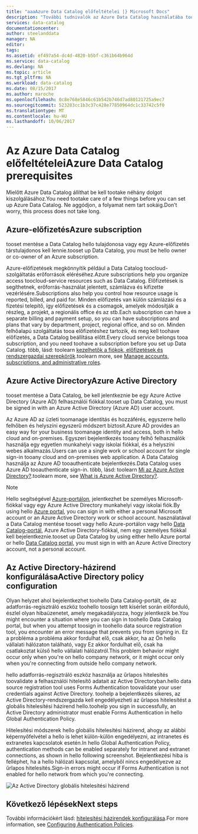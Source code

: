 ```yaml
---
title: "aaaAzure Data Catalog előfeltételei |} Microsoft Docs"
description: "További tudnivalók az Azure Data Catalog használatába tooget kell hello előfeltételek."
services: data-catalog
documentationcenter: 
author: steelanddata
manager: NA
editor: 
tags: 
ms.assetid: ef497a54-dc4d-4820-b5bf-c361b64b964d
ms.service: data-catalog
ms.devlang: NA
ms.topic: article
ms.tgt_pltfrm: NA
ms.workload: data-catalog
ms.date: 08/15/2017
ms.author: maroche
ms.openlocfilehash: 0c8e768e5846c61b542b746d7ad80121725a9ec7
ms.sourcegitcommit: 523283cc1b3c37c428e77850964dc1c33742c5f0
ms.translationtype: MT
ms.contentlocale: hu-HU
ms.lasthandoff: 10/06/2017
---
```

# <a name="azure-data-catalog-prerequisites"></a><span data-ttu-id="66482-103">Az Azure Data Catalog előfeltételei</span><span class="sxs-lookup"><span data-stu-id="66482-103">Azure Data Catalog prerequisites</span></span>

<span data-ttu-id="66482-104">Mielőtt Azure Data Catalog állíthat be kell tootake néhány dolgot kiszolgálásához.</span><span class="sxs-lookup"><span data-stu-id="66482-104">You need tootake care of a few things before you can set up Azure Data Catalog.</span></span> <span data-ttu-id="66482-105">Ne aggódjon, a folyamat nem tart sokáig.</span><span class="sxs-lookup"><span data-stu-id="66482-105">Don’t worry, this process does not take long.</span></span>

## <a name="azure-subscription"></a><span data-ttu-id="66482-106">Azure-előfizetés</span><span class="sxs-lookup"><span data-stu-id="66482-106">Azure subscription</span></span>
<span data-ttu-id="66482-107">tooset mentése a Data Catalog hello tulajdonosa vagy egy Azure-előfizetés társtulajdonos kell lennie.</span><span class="sxs-lookup"><span data-stu-id="66482-107">tooset up Data Catalog, you must be hello owner or co-owner of an Azure subscription.</span></span>

<span data-ttu-id="66482-108">Azure-előfizetések megkönnyítik például a Data Catalog toocloud-szolgáltatás erőforrások eléréséhez.</span><span class="sxs-lookup"><span data-stu-id="66482-108">Azure subscriptions help you organize access toocloud-service resources such as Data Catalog.</span></span> <span data-ttu-id="66482-109">Előfizetések is segíthetnek, erőforrás-használat jelentett, számlázva és kifizette vezérlésére.</span><span class="sxs-lookup"><span data-stu-id="66482-109">Subscriptions also help you control how resource usage is reported, billed, and paid for.</span></span> <span data-ttu-id="66482-110">Minden előfizetés van külön számlázási és a fizetési telepítő, így előfizetések és a csomagok, amelyek módosítják a részleg, a projekt, a regionális office és az stb.</span><span class="sxs-lookup"><span data-stu-id="66482-110">Each subscription can have a separate billing and payment setup, so you can have subscriptions and plans that vary by department, project, regional office, and so on.</span></span> <span data-ttu-id="66482-111">Minden felhőalapú szolgáltatás tooa előfizetéshez tartozik, és meg kell toohave előfizetés, a Data Catalog beállítása előtt.</span><span class="sxs-lookup"><span data-stu-id="66482-111">Every cloud service belongs tooa subscription, and you need toohave a subscription before you set up Data Catalog.</span></span> <span data-ttu-id="66482-112">több, lásd: toolearn [kezelhetők a fiókok, előfizetések és rendszergazdai szerepkörök](../active-directory/active-directory-assign-admin-roles.md).</span><span class="sxs-lookup"><span data-stu-id="66482-112">toolearn more, see [Manage accounts, subscriptions, and administrative roles](../active-directory/active-directory-assign-admin-roles.md).</span></span>

## <a name="azure-active-directory"></a><span data-ttu-id="66482-113">Azure Active Directory</span><span class="sxs-lookup"><span data-stu-id="66482-113">Azure Active Directory</span></span>
<span data-ttu-id="66482-114">tooset mentése a Data Catalog, be kell jelentkeznie be egy Azure Active Directory (Azure AD) felhasználói fiókkal.</span><span class="sxs-lookup"><span data-stu-id="66482-114">tooset up Data Catalog, you must be signed in with an Azure Active Directory (Azure AD) user account.</span></span>

<span data-ttu-id="66482-115">Az Azure AD az üzleti toomanage identitás és hozzáférés, egyszerre hello felhőben és helyszíni egyszerű módszert biztosít.</span><span class="sxs-lookup"><span data-stu-id="66482-115">Azure AD provides an easy way for your business toomanage identity and access, both in hello cloud and on-premises.</span></span> <span data-ttu-id="66482-116">Egyszeri bejelentkezés tooany felhő felhasználók használja egy egyetlen munkahelyi vagy iskolai fiókkal, és a helyszíni webes alkalmazás.</span><span class="sxs-lookup"><span data-stu-id="66482-116">Users can use a single work or school account for single sign-in tooany cloud and on-premises web application.</span></span> <span data-ttu-id="66482-117">A Data Catalog használja az Azure AD tooauthenticate bejelentkezés.</span><span class="sxs-lookup"><span data-stu-id="66482-117">Data Catalog uses Azure AD tooauthenticate sign-in.</span></span> <span data-ttu-id="66482-118">több, lásd: toolearn [Mi az Azure Active Directory?](../active-directory/active-directory-whatis.md).</span><span class="sxs-lookup"><span data-stu-id="66482-118">toolearn more, see [What is Azure Active Directory?](../active-directory/active-directory-whatis.md).</span></span>

> [!NOTE]
> <span data-ttu-id="66482-119">Hello segítségével [Azure-portálon](http://portal.azure.com/), jelentkezhet be személyes Microsoft-fiókkal vagy egy Azure Active Directory munkahelyi vagy iskolai fiók.</span><span class="sxs-lookup"><span data-stu-id="66482-119">By using hello [Azure portal](http://portal.azure.com/), you can sign in with either a personal Microsoft account or an Azure Active Directory work or school account.</span></span> <span data-ttu-id="66482-120">használatával a Data Catalog mentése tooset vagy hello Azure-portálon vagy hello [Data Catalog-portál](http://www.azuredatacatalog.com), Azure Active Directory-fiókkal, nem egy személyes fiókkal kell bejelentkeznie.</span><span class="sxs-lookup"><span data-stu-id="66482-120">tooset up Data Catalog by using either hello Azure portal or hello [Data Catalog portal](http://www.azuredatacatalog.com), you must sign in with an Azure Active Directory account, not a personal account.</span></span>
>
>

## <a name="active-directory-policy-configuration"></a><span data-ttu-id="66482-121">Az Active Directory-házirend konfigurálása</span><span class="sxs-lookup"><span data-stu-id="66482-121">Active Directory policy configuration</span></span>
<span data-ttu-id="66482-122">Olyan helyzet ahol bejelentkezhet toohello Data Catalog-portált, de az adatforrás-regisztráló eszköz toohello toosign tett kísérlet során előforduló, észlel olyan hibaüzenetet, amely megakadályozza, hogy jelentkezik be.</span><span class="sxs-lookup"><span data-stu-id="66482-122">You might encounter a situation where you can sign in toohello Data Catalog portal, but when you attempt toosign in toohello data source registration tool, you encounter an error message that prevents you from signing in.</span></span> <span data-ttu-id="66482-123">Ez a probléma a probléma akkor fordulhat elő, csak akkor, ha az Ön hello vállalati hálózaton található, vagy Ez akkor fordulhat elő, csak ha csatlakoztat külső hello vállalati hálózatról.</span><span class="sxs-lookup"><span data-stu-id="66482-123">This problem behavior might occur only when you're on hello company network, or it might occur only when you're connecting from outside hello company network.</span></span>

<span data-ttu-id="66482-124">hello adatforrás-regisztráló eszköz használja az űrlapos hitelesítés toovalidate a felhasználói hitelesítő adatait az Active Directoryban.</span><span class="sxs-lookup"><span data-stu-id="66482-124">hello data source registration tool uses Forms Authentication toovalidate your user credentials against Active Directory.</span></span> <span data-ttu-id="66482-125">toohelp a bejelentkezés sikeres, az Active Directory-rendszergazda kell engedélyezheti az űrlapos hitelesítést a globális hitelesítési házirend hello.</span><span class="sxs-lookup"><span data-stu-id="66482-125">toohelp you sign in successfully, an Active Directory administrator must enable Forms Authentication in hello Global Authentication Policy.</span></span>

<span data-ttu-id="66482-126">Hitelesítési módszerek hello globális hitelesítési házirend, ahogy az alábbi képernyőfelvétel a hello is lehet külön-külön engedélyezni, az intranetes és extranetes kapcsolatok esetén.</span><span class="sxs-lookup"><span data-stu-id="66482-126">In hello Global Authentication Policy, authentication methods can be enabled separately for intranet and extranet connections, as shown in hello following screenshot.</span></span> <span data-ttu-id="66482-127">Bejelentkezési hiba is felléphet, ha a hello hálózati kapcsolat, amelyből nincs engedélyezve az űrlapos hitelesítés.</span><span class="sxs-lookup"><span data-stu-id="66482-127">Sign-in errors might occur if Forms Authentication is not enabled for hello network from which you're connecting.</span></span>

 ![Az Active Directory globális hitelesítési házirend](./media/data-catalog-prerequisites/global-auth-policy.png)

## <a name="next-steps"></a><span data-ttu-id="66482-129">Következő lépések</span><span class="sxs-lookup"><span data-stu-id="66482-129">Next steps</span></span>
<span data-ttu-id="66482-130">További információkért lásd: [hitelesítési házirendek konfigurálása](https://technet.microsoft.com/library/dn486781.aspx).</span><span class="sxs-lookup"><span data-stu-id="66482-130">For more information, see [Configuring Authentication Policies](https://technet.microsoft.com/library/dn486781.aspx).</span></span>
